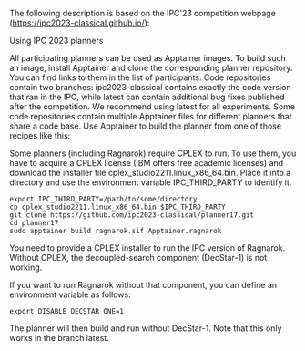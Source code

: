 The following description is based on the IPC'23 competition webpage (https://ipc2023-classical.github.io/):

Using IPC 2023 planners

All participating planners can be used as Apptainer images. To build such an image, install Apptainer and clone the corresponding planner repository. You can find links to them in the list of participants. Code repositories contain two branches: ipc2023-classical contains exactly the code version that ran in the IPC, while latest can contain additional bug fixes published after the competition. We recommend using latest for all experiments. Some code repositories contain multiple Apptainer files for different planners that share a code base. Use Apptainer to build the planner from one of those recipes like this:

Some planners (including Ragnarok) require CPLEX to run. To use them, you have to acquire a CPLEX license (IBM offers free academic licenses) and download the installer file cplex_studio2211.linux_x86_64.bin. Place it into a directory and use the environment variable IPC_THIRD_PARTY to identify it.

```
export IPC_THIRD_PARTY=/path/to/some/directory
cp cplex_studio2211.linux_x86_64.bin $IPC_THIRD_PARTY
git clone https://github.com/ipc2023-classical/planner17.git
cd planner17
sudo apptainer build ragnarok.sif Apptainer.ragnarok
```

You need to provide a CPLEX installer to run the IPC version of Ragnarok. Without CPLEX, the decoupled-search component (DecStar-1) is not working.

If you want to run Ragnarok without that component, you can define an environment variable as follows:

```
export DISABLE_DECSTAR_ONE=1
```

The planner will then build and run without DecStar-1. Note that this only works in the branch latest.
